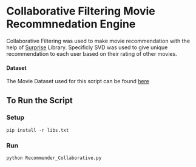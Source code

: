 # Collaborative Filtering Movie Recommnedation Engine
Collaborative Filtering was used to make movie recommendation with the help of 
[Surprise](http://surprise.readthedocs.io/en/stable/FAQ.html) Library. Specificly SVD was used to give unique recommendation to each user based on their rating of other movies.                                   

#### Dataset
The Movie Dataset used for this script can be found [here](https://grouplens.org/datasets/movielens/latest/)

## To Run the Script

### Setup ###
```
pip install -r libs.txt
```
### Run ###
```
python Recommender_Collaborative.py  
```
